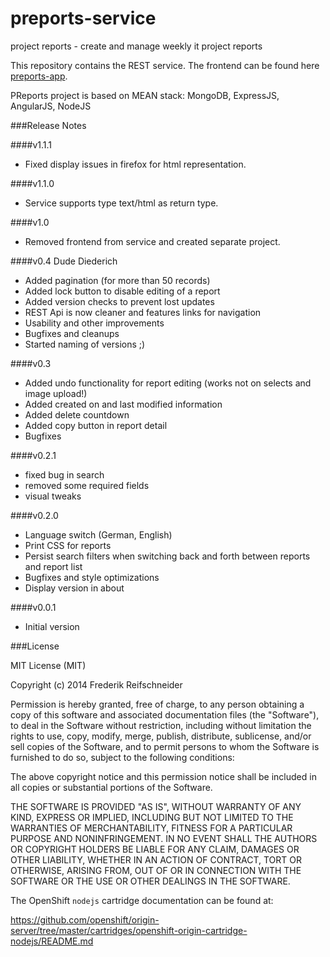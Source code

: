 preports-service
========

project reports - create and manage weekly it project reports

This repository contains the REST service. The frontend can be found here [preports-app](https://github.com/BisnodeInformatics/preports-app).


PReports project is based on MEAN stack: MongoDB, ExpressJS, AngularJS, NodeJS

###Release Notes

####v1.1.1
- Fixed display issues in firefox for html representation.

####v1.1.0
- Service supports type text/html as return type.

####v1.0
- Removed frontend from service and created separate project.

####v0.4 Dude Diederich
- Added pagination (for more than 50 records)
- Added lock button to disable editing of a report
- Added version checks to prevent lost updates
- REST Api is now cleaner and features links for navigation
- Usability and other improvements
- Bugfixes and cleanups
- Started naming of versions ;)

####v0.3
- Added undo functionality for report editing (works not on selects and image upload!)
- Added created on and last modified information
- Added delete countdown
- Added copy button in report detail
- Bugfixes

####v0.2.1
- fixed bug in search
- removed some required fields
- visual tweaks

####v0.2.0
- Language switch (German, English)
- Print CSS for reports
- Persist search filters when switching back and forth between reports and report list
- Bugfixes and style optimizations
- Display version in about

####v0.0.1
- Initial version

###License

MIT License (MIT)

Copyright (c) 2014 Frederik Reifschneider

Permission is hereby granted, free of charge, to any person obtaining a copy
of this software and associated documentation files (the "Software"), to deal
in the Software without restriction, including without limitation the rights
to use, copy, modify, merge, publish, distribute, sublicense, and/or sell
copies of the Software, and to permit persons to whom the Software is
furnished to do so, subject to the following conditions:

The above copyright notice and this permission notice shall be included in
all copies or substantial portions of the Software.

THE SOFTWARE IS PROVIDED "AS IS", WITHOUT WARRANTY OF ANY KIND, EXPRESS OR
IMPLIED, INCLUDING BUT NOT LIMITED TO THE WARRANTIES OF MERCHANTABILITY,
FITNESS FOR A PARTICULAR PURPOSE AND NONINFRINGEMENT. IN NO EVENT SHALL THE
AUTHORS OR COPYRIGHT HOLDERS BE LIABLE FOR ANY CLAIM, DAMAGES OR OTHER
LIABILITY, WHETHER IN AN ACTION OF CONTRACT, TORT OR OTHERWISE, ARISING FROM,
OUT OF OR IN CONNECTION WITH THE SOFTWARE OR THE USE OR OTHER DEALINGS IN
THE SOFTWARE.



The OpenShift `nodejs` cartridge documentation can be found at:

https://github.com/openshift/origin-server/tree/master/cartridges/openshift-origin-cartridge-nodejs/README.md